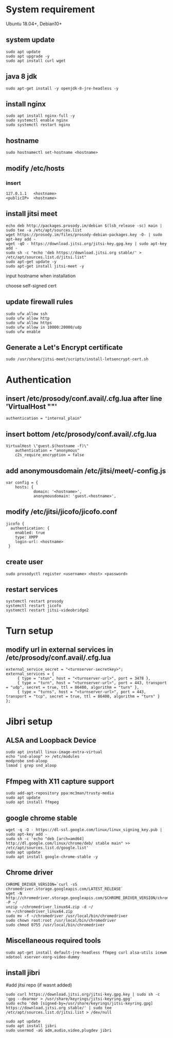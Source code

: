 # System requirement
Ubuntu 18.04+, Debian10+

## system update
````
sudo apt update
sudo apt upgrade -y
sudo apt install curl wget
````

## java 8 jdk
````
sudo apt-get install -y openjdk-8-jre-headless -y
````

## install nginx
````
sudo apt install nginx-full -y
sudo systemctl enable nginx
sudo systemctl restart nginx
````

## hostname
````
sudo hostnamectl set-hostname <hostname>
````

## modify /etc/hosts
### insert
```
127.0.1.1   <hostname>
<publicIP>  <hostname>
```

## install jitsi meet
````
echo deb http://packages.prosody.im/debian $(lsb_release -sc) main | sudo tee -a /etc/apt/sources.list
wget https://prosody.im/files/prosody-debian-packages.key -O- | sudo apt-key add -
wget -qO - https://download.jitsi.org/jitsi-key.gpg.key | sudo apt-key add -
sudo sh -c "echo 'deb https://download.jitsi.org stable/' > /etc/apt/sources.list.d/jitsi.list"
sudo apt-get update -y
sudo apt-get install jitsi-meet -y
````

input hostname when installation

choose self-signed cert

## update firewall rules
````
sudo ufw allow ssh
sudo ufw allow http
sudo ufw allow https
sudo ufw allow in 10000:20000/udp
sudo ufw enable
````

## Generate a Let's Encrypt certificate
````
sudo /usr/share/jitsi-meet/scripts/install-letsencrypt-cert.sh
````

# Authentication
## insert /etc/prosody/conf.avail/<hostname>.cfg.lua after line 'VirtualHost "<hostname>"'
````
authentication = "internal_plain"
````

## insert bottom /etc/prosody/conf.avail/<hostname>.cfg.lua
````
VirtualHost \"guest.$(hostname -f)\"
    authentication = "anonymous"
    c2s_require_encryption = false
````

## add anonymousdomain /etc/jitsi/meet/<hostname>-config.js
````
var config = {
    hosts: {
            domain: '<hostname>',
            anonymousdomain: 'guest.<hostname>',
````


## modify /etc/jitsi/jicofo/jicofo.conf
````
jicofo {
  authentication: {
    enabled: true
    type: XMPP
    login-url: <hostname>
 }
````
## create user 
````
sudo prosodyctl register <username> <host> <password>
````

## restart services
````
systemctl restart prosody
systemctl restart jicofo
systemctl restart jitsi-videobridge2
````


# Turn setup
## modify url in external services in /etc/prosody/conf.avail/<hostname>.cfg.lua
````
external_service_secret = "<turnserver-secretkey>";
external_services = {
     { type = "stun", host = "<turnserver-url>", port = 3478 },
     { type = "turn", host = "<turnserver-url>", port = 443, transport = "udp", secret = true, ttl = 86400, algorithm = "turn" },
     { type = "turns", host = "<turnserver-url>", port = 443, transport = "tcp", secret = true, ttl = 86400, algorithm = "turn" }
};
````

# Jibri setup
## ALSA and Loopback Device
````
sudo apt install linux-image-extra-virtual
echo "snd-aloop" >> /etc/modules
modprobe snd-aloop
lsmod | grep snd_aloop
````

## Ffmpeg with X11 capture support
````
sudo add-apt-repository ppa:mc3man/trusty-media
sudo apt update
sudo apt install ffmpeg
````

## google chrome stable
````
wget -q -O - https://dl-ssl.google.com/linux/linux_signing_key.pub | sudo apt-key add - 
sudo sh -c 'echo "deb [arch=amd64] http://dl.google.com/linux/chrome/deb/ stable main" >> /etc/apt/sources.list.d/google.list'
sudo apt update 
sudo apt install google-chrome-stable -y
````

## Chrome driver
````
CHROME_DRIVER_VERSION=`curl -sS chromedriver.storage.googleapis.com/LATEST_RELEASE`
wget -N http://chromedriver.storage.googleapis.com/$CHROME_DRIVER_VERSION/chromedriver_linux64.zip -P ~/
unzip ~/chromedriver_linux64.zip -d ~/
rm ~/chromedriver_linux64.zip
sudo mv -f ~/chromedriver /usr/local/bin/chromedriver
sudo chown root:root /usr/local/bin/chromedriver
sudo chmod 0755 /usr/local/bin/chromedriver
````

## Miscellaneous required tools
````
sudo apt-get install default-jre-headless ffmpeg curl alsa-utils icewm xdotool xserver-xorg-video-dummy
````

## install jibri
#add jitsi repo (if wasnt added)

````
sudo curl https://download.jitsi.org/jitsi-key.gpg.key | sudo sh -c 'gpg --dearmor > /usr/share/keyrings/jitsi-keyring.gpg'
sudo echo 'deb [signed-by=/usr/share/keyrings/jitsi-keyring.gpg] https://download.jitsi.org stable/' | sudo tee /etc/apt/sources.list.d/jitsi.list > /dev/null
````

````
sudo apt update
sudo apt install jibri
sudo usermod -aG adm,audio,video,plugdev jibri
````


